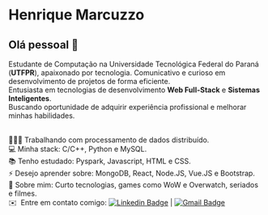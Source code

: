 # Henrique Marcuzzo

## Olá pessoal 👋
Estudante de Computação na Universidade Tecnológica Federal do Paraná (**UTFPR**), apaixonado por tecnologia. Comunicativo e curioso em desenvolvimento de projetos de forma eficiente.
<br/>Entusiasta em tecnologias de desenvolvimento **Web Full-Stack** e **Sistemas Inteligentes**.
<br/>Buscando oportunidade de adquirir experiência profissional e melhorar minhas habilidades.

<br/> 👨🏻‍💻 Trabalhando com processamento de dados distribuído.
<br/> 💻 Minha stack: C/C++, Python e MySQL.
<br/> 📚 Tenho estudado: Pyspark, Javascript, HTML e CSS.
<br/> ⚡ Desejo aprender sobre: MongoDB, React, Node.JS, Vue.JS e Bootstrap.
<br/> 💬 Sobre mim: Curto tecnologias, games como WoW e Overwatch, seriados e filmes.
 <br/> ✉️ &nbsp;Entre em contato comigo: [![Linkedin Badge](https://img.shields.io/badge/-HenriqueMarcuzzo-blue?style=flat-square&logo=Linkedin&logoColor=white&link=https://www.linkedin.com/in/hmarcuzzo/)](https://www.linkedin.com/in/hmarcuzzo/) 
| 
[![Gmail Badge](https://img.shields.io/badge/-henrique.souza.m06@gmail.com-c14438?style=flat-square&logo=Gmail&logoColor=white&link=mailto:henrique.souza.m06@gmail.com)](mailto:henrique.souza.m06@gmail.com)
